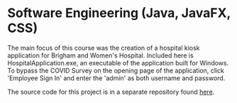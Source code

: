 # Software Engineering (Java, JavaFX, CSS)

The main focus of this course was the creation of a hospital kiosk application for Brigham and Women's Hospital. Included here is HospitalApplication.exe, an executable of the application built for Windows. To bypass the COVID Survey on the opening page of the application, click 'Employee Sign In' and enter the 'admin' as both username and password.

The source code for this project is in a separate repository found [here](https://github.com/KeithDeSantis/Team-F-Iterations.git).
